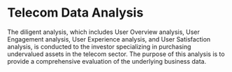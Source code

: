 <h1>Telecom Data Analysis</h1>
The diligent analysis, which includes User Overview analysis, User Engagement analysis, User Experience analysis, and User Satisfaction analysis, is conducted to the investor specializing in purchasing undervalued assets in the telecom sector. The purpose of this analysis is to provide a comprehensive evaluation of the underlying business data.
